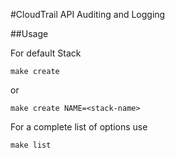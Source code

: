 #CloudTrail API Auditing and Logging

##Usage

For default Stack

```
make create
```

or

```
make create NAME=<stack-name>
```

For a complete list of options use

```
make list
```

